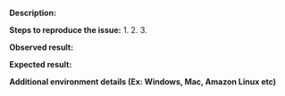 **Description:**

<!-- Briefly describe the problem you are facing -->

**Steps to reproduce the issue:**
1.
2.
3.

**Observed result:**

**Expected result:**

**Additional environment details (Ex: Windows, Mac, Amazon Linux etc)**
